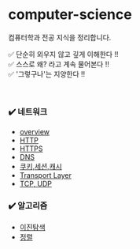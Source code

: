 # computer-science
컴퓨터학과 전공 지식을 정리합니다.

✅ 단순히 외우지 않고 깊게 이해한다 !!     
✅ 스스로 왜? 라고 계속 물어본다 !!     
✅ '그렇구나'는 지양한다 !!

<br>

### ✔️ 네트워크
* [overview](./network/overview.md)
* [HTTP](./network/http.md)
* [HTTPS](./network/https.md)
* [DNS](./network/DNS.md)
* [쿠키,세션,캐시](./network/cookie,session,cache.md)
* [Transport Layer](./network/transport_layer.md)
* [TCP, UDP](./network/tcp,udp.md)


### ✔️ 알고리즘
* [이진탐색](./algorithm/binary_search.md)
* [정렬](./algorithm/sorting.md)
